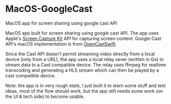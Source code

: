 # MacOS-GoogleCast
MacOS app for screen sharing using google cast API

MacOS app built for screen sharing using google cast API. The app uses Apple's [Screen Capture Kit](https://developer.apple.com/documentation/screencapturekit) API
for capturing screen content. Google Cast API's macOS implementation is from [OpenCastSwift](https://github.com/mhmiles/OpenCastSwift).

Since the Cast API doesn't permit streaming video directly from a local device (only from a URL), the app uses a local relay sever (written in Go)
to stream data to a Cast compatible device. The relay uses ffmpeg for realtime transcoding and generating a HLS stream which can then be played by a
cast compatible device.

Note: the app is in very rough state, I just built it to learn some stuff and test ideas, most of the flow should work, but the app still needs some work
      (on the UI & tech side) to become usable.
